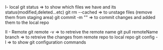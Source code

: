 I- local
git status => to show which files we have and its status(modified,deleted...etc)
git rm --cached <file> => to unstage files (remove them from staging area)
git commit -m "<message>" => to commit changes and added them to the local repo

II - Remote
git remote -v => to retreive the remote name
git pull remoteName branch => to retreive the changes from remote repo to local repo
git config -l => to show git configuration commands
